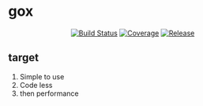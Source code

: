 # gox

<p align="center">
  <a href="https://github.com/skyrocket-qy/gox/actions/workflows/ci.yml"><img src="https://github.com/skyrocket-qy/gox/actions/workflows/ci.yml/badge.svg" alt="Build Status"></a>
  <a href="#"><img src="https://img.shields.io/badge/coverage-0%25-brightgreen" alt="Coverage"></a>
  <a href="https://github.com/skyrocket-qy/gox/releases"><img src="https://img.shields.io/github/v/release/skyrocket-qy/gox.svg" alt="Release"></a>
</p>

## target

1. Simple to use
2. Code less
3. then performance
